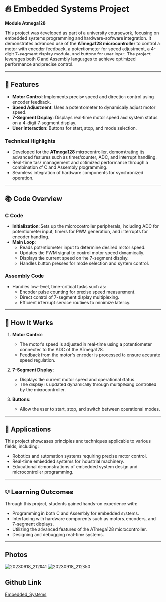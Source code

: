 # 🔥 Embedded Systems Project
**Module Atmega128**

This project was developed as part of a university coursework, focusing on embedded systems programming and hardware-software integration. It demonstrates advanced use of the **ATmega128 microcontroller** to control a motor with encoder feedback, a potentiometer for speed adjustment, a 4-digit 7-segment display module, and buttons for user input. The project leverages both C and Assembly languages to achieve optimized performance and precise control.

---

## 🌟 **Features**

- **Motor Control**: Implements precise speed and direction control using encoder feedback.
- **Speed Adjustment**: Uses a potentiometer to dynamically adjust motor speed.
- **7-Segment Display**: Displays real-time motor speed and system status on a 4-digit 7-segment display.
- **User Interaction**: Buttons for start, stop, and mode selection.

### **Technical Highlights**

- Developed for the **ATmega128** microcontroller, demonstrating its advanced features such as timer/counter, ADC, and interrupt handling.
- Real-time task management and optimized performance through a combination of C and Assembly programming.
- Seamless integration of hardware components for synchronized operation.

---

## 📚 **Code Overview**

### **C Code**
- **Initialization**: Sets up the microcontroller peripherals, including ADC for potentiometer input, timers for PWM generation, and interrupts for encoder handling.
- **Main Loop**:
  - Reads potentiometer input to determine desired motor speed.
  - Updates the PWM signal to control motor speed dynamically.
  - Displays the current speed on the 7-segment display.
  - Handles button presses for mode selection and system control.

### **Assembly Code**
- Handles low-level, time-critical tasks such as:
  - Encoder pulse counting for precise speed measurement.
  - Direct control of 7-segment display multiplexing.
  - Efficient interrupt service routines to minimize latency.

---

## 🚀 **How It Works**

1. **Motor Control**:
   - The motor's speed is adjusted in real-time using a potentiometer connected to the ADC of the ATmega128.
   - Feedback from the motor's encoder is processed to ensure accurate speed regulation.

2. **7-Segment Display**:
   - Displays the current motor speed and operational status.
   - The display is updated dynamically through multiplexing controlled by the microcontroller.

3. **Buttons**:
   - Allow the user to start, stop, and switch between operational modes.

---

## 🎯 **Applications**

This project showcases principles and techniques applicable to various fields, including:
- Robotics and automation systems requiring precise motor control.
- Real-time embedded systems for industrial machinery.
- Educational demonstrations of embedded system design and microcontroller programming.

---

## 💡 **Learning Outcomes**

Through this project, students gained hands-on experience with:
- Programming in both C and Assembly for embedded systems.
- Interfacing with hardware components such as motors, encoders, and 7-segment displays.
- Utilizing the advanced features of the ATmega128 microcontroller.
- Designing and debugging real-time systems.

---

## Photos

![20230918_212841](https://github.com/user-attachments/assets/8106f324-1d1f-461d-97e1-59b748532ce4)
![20230918_212850](https://github.com/user-attachments/assets/38a02375-8179-480d-96c5-74798aa93bd9)

## Github Link

[Embedded_Systems](https://github.com/manoper93/Embedded_Systems)
